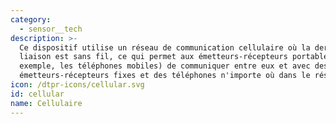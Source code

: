 ```yaml
---
category:
  - sensor__tech
description: >-
  Ce dispositif utilise un réseau de communication cellulaire où la derniére
  liaison est sans fil, ce qui permet aux émetteurs-récepteurs portables (par
  exemple, les téléphones mobiles) de communiquer entre eux et avec des
  émetteurs-récepteurs fixes et des téléphones n'importe où dans le réseau.
icon: /dtpr-icons/cellular.svg
id: cellular
name: Cellulaire
---
```


